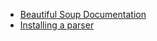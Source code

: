 - [Beautiful Soup Documentation](https://www.crummy.com/software/BeautifulSoup/bs4/doc/)
- [Installing a parser](https://www.crummy.com/software/BeautifulSoup/bs4/doc/#installing-a-parser)